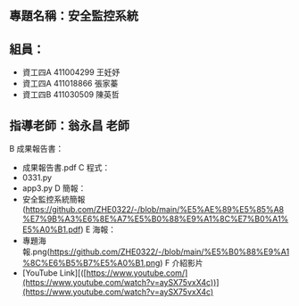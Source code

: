 ## 專題名稱：安全監控系統
## 組員：
* 資工四A 411004299 王妊妤
* 資工四A 411018866 張家蓁
* 資工四B 411030509 陳英哲
## 指導老師：翁永昌 老師
B 成果報告書：
* 成果報告書.pdf
C  程式：
* 0331.py
* app3.py
D 簡報：
* 安全監控系統簡報(https://github.com/ZHE0322/-/blob/main/%E5%AE%89%E5%85%A8%E7%9B%A3%E6%8E%A7%E5%B0%88%E9%A1%8C%E7%B0%A1%E5%A0%B1.pdf)
E 海報：
* 專題海報.png(https://github.com/ZHE0322/-/blob/main/%E5%B0%88%E9%A1%8C%E6%B5%B7%E5%A0%B1.png)
F 介紹影片
* [YouTube Link][([https://www.youtube.com/](https://www.youtube.com/watch?v=aySX75vxX4c))](https://www.youtube.com/watch?v=aySX75vxX4c)
